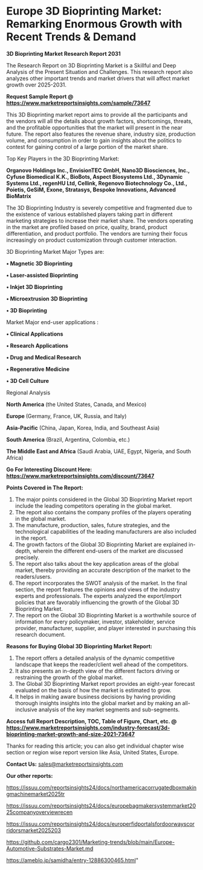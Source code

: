  # Europe 3D Bioprinting Market: Remarking Enormous Growth with Recent Trends & Demand

<strong>3D Bioprinting Market Research Report 2031</strong>

The Research Report on 3D Bioprinting Market is a Skillful and Deep Analysis of the Present Situation and Challenges. This research report also analyzes other important trends and market drivers that will affect market growth over 2025-2031.

<strong>Request Sample Report @ <a href=https://www.marketreportsinsights.com/sample/73647>https://www.marketreportsinsights.com/sample/73647</a></strong>

This 3D Bioprinting market report aims to provide all the participants and the vendors will all the details about growth factors, shortcomings, threats, and the profitable opportunities that the market will present in the near future. The report also features the revenue share, industry size, production volume, and consumption in order to gain insights about the politics to contest for gaining control of a large portion of the market share.

Top Key Players in the 3D Bioprinting Market:

<strong>Organovo Holdings Inc., EnvisionTEC GmbH, Nano3D Biosciences, Inc., Cyfuse Biomedical K.K., BioBots, Aspect Biosystems Ltd., 3Dynamic Systems Ltd., regenHU Ltd, Cellink, Regenovo Biotechnology Co., Ltd., Poietis, GeSiM, Exone, Stratasys, Bespoke Innovations, Advanced BioMatrix</strong>

The 3D Bioprinting Industry is severely competitive and fragmented due to the existence of various established players taking part in different marketing strategies to increase their market share. The vendors operating in the market are profiled based on price, quality, brand, product differentiation, and product portfolio. The vendors are turning their focus increasingly on product customization through customer interaction.

3D Bioprinting Market Major Types are:

<strong>• Magnetic 3D Bioprinting

• Laser-assisted Bioprinting

• Inkjet 3D Bioprinting

• Microextrusion 3D Bioprinting

• 3D Bioprinting</strong>

Market Major end-user applications :

<strong>• Clinical Applications

• Research Applications

• Drug and Medical Research

• Regenerative Medicine

• 3D Cell Culture</strong>

Regional Analysis

</u><strong><b>North America</b></strong> (the United States, Canada, and Mexico)

<strong><b>Europe </b></strong>(Germany, France, UK, Russia, and Italy)

<strong><b>Asia-Pacific</b></strong> (China, Japan, Korea, India, and Southeast Asia)

<strong><b>South America</b></strong> (Brazil, Argentina, Colombia, etc.)

<strong><b>The Middle East and Africa</b></strong> (Saudi Arabia, UAE, Egypt, Nigeria, and South Africa)

<strong>Go For Interesting Discount Here: <a href=https://www.marketreportsinsights.com/discount/73647>https://www.marketreportsinsights.com/discount/73647</a></strong>

<strong>Points Covered in The Report:</strong>
<ol>
  <li>The major points considered in the Global 3D Bioprinting Market report include the leading competitors operating in the global market.</li>
  <li>The report also contains the company profiles of the players operating in the global market.</li>
  <li>The manufacture, production, sales, future strategies, and the technological capabilities of the leading manufacturers are also included in the report.</li>
  <li>The growth factors of the Global 3D Bioprinting Market are explained in-depth, wherein the different end-users of the market are discussed precisely.</li>
  <li>The report also talks about the key application areas of the global market, thereby providing an accurate description of the market to the readers/users.</li>
  <li>The report incorporates the SWOT analysis of the market. In the final section, the report features the opinions and views of the industry experts and professionals. The experts analyzed the export/import policies that are favorably influencing the growth of the Global 3D Bioprinting Market.</li>
  <li>The report on the Global 3D Bioprinting Market is a worthwhile source of information for every policymaker, investor, stakeholder, service provider, manufacturer, supplier, and player interested in purchasing this research document.</li>
</ol>
<strong>Reasons for Buying Global 3D Bioprinting Market Report:</strong>

<ol>
  <li>The report offers a detailed analysis of the dynamic competitive landscape that keeps the reader/client well ahead of the competitors.</li>
  <li>It also presents an in-depth view of the different factors driving or restraining the growth of the global market.</li>
  <li>The Global 3D Bioprinting Market report provides an eight-year forecast evaluated on the basis of how the market is estimated to grow.</li>
  <li>It helps in making aware business decisions by having providing thorough insights insights into the global market and by making an all-inclusive analysis of the key market segments and sub-segments.</li>
</ol>
<strong>Access full Report Description, TOC, Table of Figure, Chart, etc. @ <a href=https://www.marketreportsinsights.com/industry-forecast/3d-bioprinting-market-growth-and-size-2021-73647>https://www.marketreportsinsights.com/industry-forecast/3d-bioprinting-market-growth-and-size-2021-73647</a></strong>


Thanks for reading this article; you can also get individual chapter wise section or region wise report version like Asia, United States, Europe.

<strong>Contact Us:</strong>
sales@marketreportsinsights.com

<strong>Our other reports:</strong>

<a href=https://issuu.com/reportsinsights24/docs/northamericacorrugatedboxmakingmachinemarket2025tr>https://issuu.com/reportsinsights24/docs/northamericacorrugatedboxmakingmachinemarket2025tr</a>

<a href=https://issuu.com/reportsinsights24/docs/europebagmakersystemmarket2025companyoverviewrecen>https://issuu.com/reportsinsights24/docs/europebagmakersystemmarket2025companyoverviewrecen</a>

<a href=https://issuu.com/reportsinsights24/docs/europerfidportalsfordoorwayscorridorsmarket2025203>https://issuu.com/reportsinsights24/docs/europerfidportalsfordoorwayscorridorsmarket2025203</a>

<a href=https://github.com/cargo2301/Marketing-trends/blob/main/Europe-Automotive-Substrates-Market.md>https://github.com/cargo2301/Marketing-trends/blob/main/Europe-Automotive-Substrates-Market.md</a>

<a href=https://ameblo.jp/samidha/entry-12886300465.html>https://ameblo.jp/samidha/entry-12886300465.html</a>"

